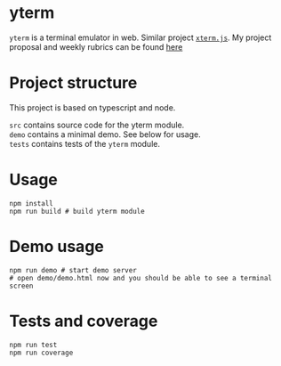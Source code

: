 # yterm

`yterm` is a terminal emulator in web. Similar project [`xterm.js`](https://github.com/xtermjs/xterm.js).
My project proposal and weekly rubrics can be found [here](https://gitlab.engr.illinois.edu/zl38/fa19-cs242-project/tree/proposal)

# Project structure

This project is based on typescript and node.

`src` contains source code for the yterm module.  
`demo` contains a minimal demo. See below for usage.  
`tests` contains tests of the `yterm` module.  

# Usage

```
npm install
npm run build # build yterm module
```

# Demo usage

```
npm run demo # start demo server
# open demo/demo.html now and you should be able to see a terminal screen
```

# Tests and coverage

```
npm run test
npm run coverage
```
